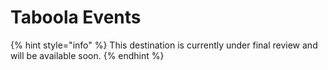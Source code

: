 # Taboola Events

{% hint style="info" %}
This destination is currently under final review and will be available soon.
{% endhint %}
